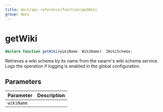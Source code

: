 ```yaml
---
title: docs/api-reference/function/getWiki
group: docs
---
```


# getWiki

```ts
declare function getWiki(wikiName: WikiName): IWikiSchema;
```

Retrieves a wiki schema by its name from the swarm's wiki schema service.
Logs the operation if logging is enabled in the global configuration.

## Parameters

| Parameter | Description |
|-----------|-------------|
| `wikiName` | |
